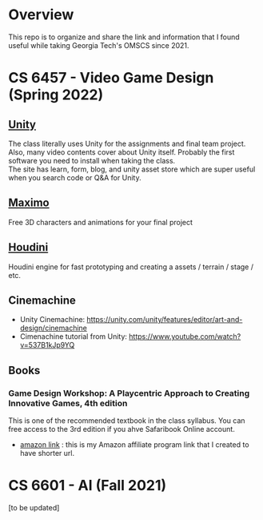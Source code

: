 # Overview

This repo is to organize and share the link and information that I found useful while taking Georgia Tech's OMSCS since 2021.

# CS 6457 - Video Game Design (Spring 2022)

## [Unity](https://unity.com/)
The class literally uses Unity for the assignments and final team project. Also, many video contents cover about Unity itself. 
Probably the first software you need to install when taking the class.<br/>
The site has learn, form, blog, and unity asset store which are super useful when you search code or Q&A for Unity.

## [Maximo](https://www.mixamo.com/)
Free 3D characters and animations for your final project

## [Houdini](https://www.sidefx.com/products/houdini-engine/plug-ins/unity-plug-in/)
Houdini engine for fast prototyping and creating a assets / terrain / stage / etc.

## Cinemachine
* Unity Cinemachine: https://unity.com/unity/features/editor/art-and-design/cinemachine
* Cimenachine tutorial from Unity: https://www.youtube.com/watch?v=537B1kJp9YQ

## Books

### Game Design Workshop: A Playcentric Approach to Creating Innovative Games, 4th edition
This is one of the recommended textbook in the class syllabus. You can free access to the 3rd edition if you ahve Safaribook Online account.

* [amazon link](https://amzn.to/3B6sJKO) : this is my Amazon affiliate program link that I created to have shorter url. 


# CS 6601 - AI (Fall 2021)

[to be updated]

